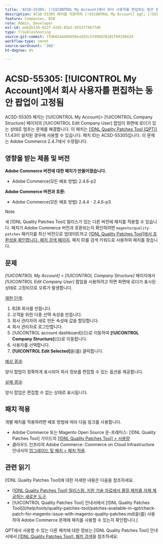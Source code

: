 ```yaml
---
title: 'ACSD-55305: [!UICONTROL My Account]에서 회사 사용자를 편집하는 동안 팝업이 고정됨'
description: ACSD-55305 패치를 적용하여 [!UICONTROL My Account] &gt; [!UICONTROL Company Structure] 페이지의 [!UICONTROL Edit Company User] 팝업이 화면에서 로더로 멈추는 Adobe Commerce 문제를 해결합니다.
feature: Companies, B2B
role: Admin, Developer
exl-id: eeb2b136-022f-42d5-85e2-85537f4677d6
type: Troubleshooting
source-git-commit: 7fdb02a6d89d50ea593c5fd99d78101f89198424
workflow-type: tm+mt
source-wordcount: '366'
ht-degree: 0%

---
```


# ACSD-55305: [!UICONTROL My Account]에서 회사 사용자를 편집하는 동안 팝업이 고정됨

ACSD-55305 패치는 [!UICONTROL My Account]> [!UICONTROL Company Structure] 페이지의 [!UICONTROL Edit Company User] 팝업이 화면에 로더가 있는 상태로 멈추는 문제를 해결합니다. 이 패치는 [[!DNL Quality Patches Tool (QPT)]](https://experienceleague.adobe.com/en/docs/commerce-operations/tools/quality-patches-tool/quality-patches-tool-to-self-serve-quality-patches) 1.1.43이 설치된 경우에 사용할 수 있습니다. 패치 ID는 ACSD-55305입니다. 이 문제는 Adobe Commerce 2.4.7에서 수정됩니다.

## 영향을 받는 제품 및 버전

**Adobe Commerce 버전에 대한 패치가 만들어졌습니다.**

* Adobe Commerce(모든 배포 방법) 2.4.6-p2

**Adobe Commerce 버전과 호환:**

* Adobe Commerce(모든 배포 방법) 2.4.4 - 2.4.6-p3

>[!NOTE]
>
>새 [!DNL Quality Patches Tool] 릴리스가 있는 다른 버전에 패치를 적용할 수 있습니다. 패치가 Adobe Commerce 버전과 호환되는지 확인하려면 `magento/quality-patches` 패키지를 최신 버전으로 업데이트하고 [[!DNL Quality Patches Tool]에서 호환성을 확인합니다. 패치 검색 페이지](https://experienceleague.adobe.com/tools/commerce-quality-patches/index.html). 패치 ID를 검색 키워드로 사용하여 패치를 찾습니다.

## 문제

*[!UICONTROL My Account]* > *[!UICONTROL Company Structure]* 페이지에서 *[!UICONTROL Edit Company User]* 팝업을 사용하려고 하면 화면에 로더가 표시된 상태로 고정되므로 오류가 발생합니다.

<u>재현 단계</u>:

1. B2B 회사를 만듭니다.
1. 고객을 위한 다중 선택 속성을 만듭니다.
1. 회사 관리자의 새로 만든 속성에 값을 할당합니다.
1. 회사 관리자로 로그인합니다.
1. [!UICONTROL account dashboard]&#x200B;(으)로 이동하여 **[!UICONTROL Company Structure]**(으)로 이동합니다.
1. 사용자를 선택합니다.
1. **[!UICONTROL Edit Selected]**&#x200B;을(를) 클릭합니다.

<u>예상 결과</u>:

양식 팝업이 정확하게 표시되어 회사 정보를 편집할 수 있는 옵션을 제공합니다.

<u>실제 결과</u>:

양식 팝업은 편집할 수 없는 상태로 표시됩니다.

## 패치 적용

개별 패치를 적용하려면 배포 방법에 따라 다음 링크를 사용합니다.

* Adobe Commerce 또는 Magento Open Source 온-프레미스: [!DNL Quality Patches Tool] 가이드의 [[!DNL Quality Patches Tool] > 사용량](/help/tools/quality-patches-tool/usage.md)
* 클라우드 인프라의 Adobe Commerce: Commerce on Cloud Infrastructure 안내서의 [업그레이드 및 패치 > 패치 적용](https://experienceleague.adobe.com/docs/commerce-cloud-service/user-guide/develop/upgrade/apply-patches.html).

## 관련 읽기

[!DNL Quality Patches Tool]에 대한 자세한 내용은 다음을 참조하세요.

* [[!DNL Quality Patches Tool] 릴리스됨: 지원 기술 자료에서 품질 패치를 자체 제공하는 새로운 도구](https://experienceleague.adobe.com/en/docs/commerce-operations/tools/quality-patches-tool/quality-patches-tool-to-self-serve-quality-patches).
* [!UICONTROL Quality Patches Tool] 안내서에서  [!DNL Quality Patches Tool]](/help/tools/quality-patches-tool/patches-available-in-qpt/check-patch-for-magento-issue-with-magento-quality-patches.md)을(를) 사용하여 Adobe Commerce 문제에 패치를 사용할 수 있는지 확인합니다.[


QPT에서 사용할 수 있는 다른 패치에 대한 정보는 [!DNL Quality Patches Tool] 안내서에서 [[!DNL Quality Patches Tool]: 패치 검색](https://experienceleague.adobe.com/tools/commerce-quality-patches/index.html)을 참조하세요.
